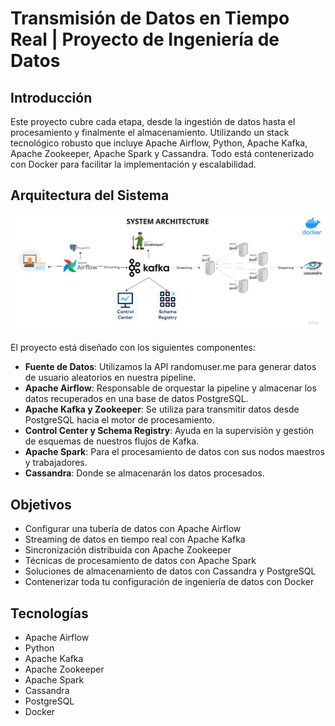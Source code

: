 # Transmisión de Datos en Tiempo Real | Proyecto de Ingeniería de Datos

## Introducción 

Este proyecto cubre cada etapa, desde la ingestión de datos hasta el procesamiento y finalmente el almacenamiento. Utilizando un stack tecnológico robusto que incluye Apache Airflow, Python, Apache Kafka, Apache Zookeeper, Apache Spark y Cassandra. Todo está contenerizado con Docker para facilitar la implementación y escalabilidad.

## Arquitectura del Sistema

![Arquitectura del Sistema](./Data%20engineering%20architecture.png)

El proyecto está diseñado con los siguientes componentes:

- **Fuente de Datos**: Utilizamos la API randomuser.me para generar datos de usuario aleatorios en nuestra pipeline.
- **Apache Airflow**: Responsable de orquestar la pipeline y almacenar los datos recuperados en una base de datos PostgreSQL.
- **Apache Kafka y Zookeeper**: Se utiliza para transmitir datos desde PostgreSQL hacia el motor de procesamiento.
- **Control Center y Schema Registry**: Ayuda en la supervisión y gestión de esquemas de nuestros flujos de Kafka.
- **Apache Spark**: Para el procesamiento de datos con sus nodos maestros y trabajadores.
- **Cassandra**: Donde se almacenarán los datos procesados.

## Objetivos

- Configurar una tubería de datos con Apache Airflow
- Streaming de datos en tiempo real con Apache Kafka
- Sincronización distribuida con Apache Zookeeper
- Técnicas de procesamiento de datos con Apache Spark
- Soluciones de almacenamiento de datos con Cassandra y PostgreSQL
- Contenerizar toda tu configuración de ingeniería de datos con Docker

## Tecnologías

- Apache Airflow
- Python
- Apache Kafka
- Apache Zookeeper
- Apache Spark
- Cassandra
- PostgreSQL
- Docker
